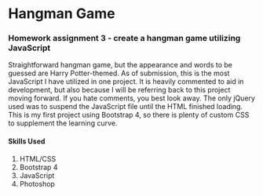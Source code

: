 # Hangman Game
### Homework assignment 3 - create a hangman game utilizing JavaScript
Straightforward hangman game, but the appearance and words to be guessed are Harry Potter-themed. As of submission, this is the most JavaScript I have utilized in one project. It is heavily commented to aid in development, but also because I will be referring back to this project moving forward. If you hate comments, you best look away. The only jQuery used was to suspend the JavaScript file until the HTML finished loading. This is my first project using Bootstrap 4, so there is plenty of custom CSS to supplement the learning curve.
#### Skills Used
1. HTML/CSS
1. Bootstrap 4
1. JavaScript
1. Photoshop
